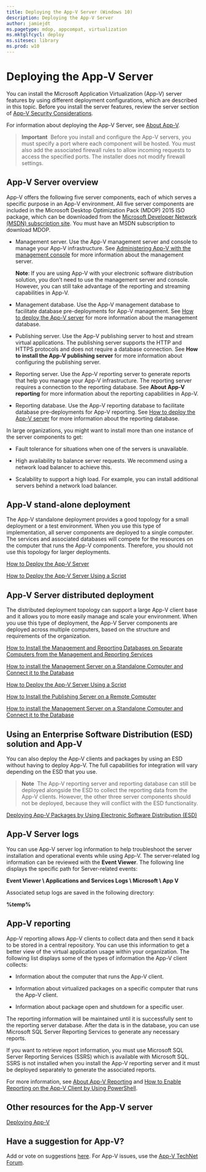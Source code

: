 ```yaml
---
title: Deploying the App-V Server (Windows 10)
description: Deploying the App-V Server
author: jamiejdt
ms.pagetype: mdop, appcompat, virtualization
ms.mktglfcycl: deploy
ms.sitesec: library
ms.prod: w10
---
```


# Deploying the App-V Server

You can install the Microsoft Application Virtualization (App-V) server features by using different deployment configurations, which are described in this topic. Before you install the server features, review the server section of [App-V Security Considerations](appv-security-considerations.md). 

For information about deploying the App-V Server, see [About App-V](appv-about-appv.md#bkmk-migrate-to-51).


> **Important**&nbsp;&nbsp;Before you install and configure the App-V servers, you must specify a port where each component will be hosted. You must also add the associated firewall rules to allow incoming requests to access the specified ports. The installer does not modify firewall settings.

## App-V Server overview

App-V offers the following five server components, each of which serves a specific purpose in an App-V environment. All five server components are included in the Microsoft Desktop Optimization Pack (MDOP) 2015 ISO package, which can be downloaded from the [Microsoft Developer Network (MSDN) subscription site](https://msdn.microsoft.com/en-us/subscriptions/downloads/default.aspx#FileId=65215). You must have an MSDN subscription to download MDOP.

- Management server. Use the App-V management server and console to manage your App-V infrastructure. See [Administering App-V with the management console](appv-administering-virtual-applications-with-the-management-console.md) for more information about the management server.

    **Note**: If you are using App-V with your electronic software distribution solution, you don’t need to use the management server and console. However, you can still take advantage of the reporting and streaming capabilities in App-V.
    
- Management database. Use the App-V management database to facilitate database pre-deployments for App-V management. See [How to deploy the App-V server](appv-deploy-the-appv-server.md) for more information about the management database.
 
- Publishing server. Use the App-V publishing server to host and stream virtual applications. The publishing server supports the HTTP and HTTPS protocols and does not require a database connection. See **How to install the App-V publishing server** for more information about configuring the publishing server.

- Reporting server. Use the App-V reporting server to generate reports that help you manage your App-V infrastructure. The reporting server requires a connection to the reporting database. See **About App-V reporting** for more information about the reporting capabilities in App-V.

- Reporting database. Use the App-V reporting database to facilitate database pre-deployments for App-V reporting. See [How to deploy the App-V server](appv-deploy-the-appv-server.md) for more information about the reporting database.

In large organizations, you might want to install more than one instance of the server components to get:

- Fault tolerance for situations when one of the servers is unavailable.

- High availability to balance server requests. We recommend using a network load balancer to achieve this.

- Scalability to support a high load. For example, you can install additional servers behind a network load balancer.

## <a href="" id="---------app-v-5-1-stand-alone-deployment"></a> App-V stand-alone deployment


The App-V standalone deployment provides a good topology for a small deployment or a test environment. When you use this type of implementation, all server components are deployed to a single computer. The services and associated databases will compete for the resources on the computer that runs the App-V components. Therefore, you should not use this topology for larger deployments.

[How to Deploy the App-V Server](appv-deploy-the-appv-server.md)

[How to Deploy the App-V Server Using a Script](appv-deploy-the-appv-server-with-a-script.md)

## <a href="" id="---------app-v-5-1-server-distributed-deployment"></a> App-V Server distributed deployment

The distributed deployment topology can support a large App-V client base and it allows you to more easily manage and scale your environment. When you use this type of deployment, the App-V Server components are deployed across multiple computers, based on the structure and requirements of the organization.

[How to Install the Management and Reporting Databases on Separate Computers from the Management and Reporting Services](appv-install-the-management-and-reporting-databases-on-separate-computers.md)

[How to install the Management Server on a Standalone Computer and Connect it to the Database](appv-install-the-management-server-on-a-standalone-computer.md)

[How to Deploy the App-V Server Using a Script](appv-deploy-the-appv-server-with-a-script.md)

[How to Install the Publishing Server on a Remote Computer](appv-install-the-publishing-server-on-a-remote-computer.md)

[How to install the Management Server on a Standalone Computer and Connect it to the Database](appv-install-the-management-server-on-a-standalone-computer.md)

## Using an Enterprise Software Distribution (ESD) solution and App-V

You can also deploy the App-V clients and packages by using an ESD without having to deploy App-V. The full capabilities for integration will vary depending on the ESD that you use.

> **Note**&nbsp;&nbsp;The App-V reporting server and reporting database can still be deployed alongside the ESD to collect the reporting data from the App-V clients. However, the other three server components should not be deployed, because they will conflict with the ESD functionality.

[Deploying App-V Packages by Using Electronic Software Distribution (ESD)](appv-deploying-packages-with-electronic-software-distribution-solutions.md)

## <a href="" id="---------app-v-5-1-server-logs"></a> App-V Server logs

You can use App-V server log information to help troubleshoot the server installation and operational events while using App-V. The server-related log information can be reviewed with the **Event Viewer**. The following line displays the specific path for Server-related events:

**Event Viewer \\ Applications and Services Logs \\ Microsoft \\ App V**

Associated setup logs are saved in the following directory:

**%temp%**

## <a href="" id="---------app-v-5-1-reporting"></a> App-V reporting

App-V reporting allows App-V clients to collect data and then send it back to be stored in a central repository. You can use this information to get a better view of the virtual application usage within your organization. The following list displays some of the types of information the App-V client collects:

-   Information about the computer that runs the App-V client.

-   Information about virtualized packages on a specific computer that runs the App-V client.

-   Information about package open and shutdown for a specific user.

The reporting information will be maintained until it is successfully sent to the reporting server database. After the data is in the database, you can use Microsoft SQL Server Reporting Services to generate any necessary reports.

If you want to retrieve report information, you must use Microsoft SQL Server Reporting Services (SSRS) which is available with Microsoft SQL. SSRS is not installed when you install the App-V reporting server and it must be deployed separately to generate the associated reports.


For more information, see  [About App-V Reporting](appv-reporting.md) and [How to Enable Reporting on the App-V Client by Using PowerShell](appv-enable-reporting-on-the-appv-client-with-powershell.md).

## Other resources for the App-V server

[Deploying App-V](appv-deploying-appv.md)

## Have a suggestion for App-V?

Add or vote on suggestions [here](http://appv.uservoice.com/forums/280448-microsoft-application-virtualization). For App-V issues, use the [App-V TechNet Forum](http://social.technet.microsoft.com/Forums/en-US/mdopappv/threads).
